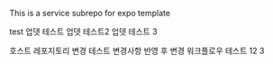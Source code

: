 This is a service subrepo for expo template


test
업뎃 테스트
업뎃 테스트2
업뎃 테스트 3

호스트 레포지토리 변경 테스트
변경사항 반영 후 변경
워크플로우 테스트
12
3
